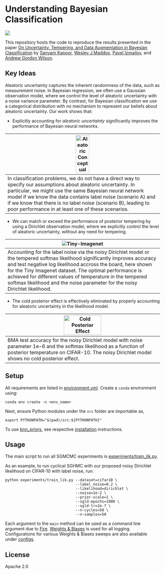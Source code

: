 # Understanding Bayesian Classification

[![](https://img.shields.io/badge/arXiv-2203.16481-red)](https://arxiv.org/abs/2203.16481)

This repository hosts the code to reproduce the results presented in the paper [On Uncertainty, Tempering, and Data Augmentation in Bayesian Classification](https://arxiv.org/abs/2203.16481) by [Sanyam Kapoor](https://sanyamkapoor.com), [Wesley J Maddox](https://wjmaddox.github.io), [Pavel Izmailov](https://izmailovpavel.github.io), and [Andrew Gordon Wilson](https://cims.nyu.edu/~andrewgw/).

## Key Ideas

Aleatoric uncertainty captures the inherent randomness of the data, such as measurement
noise. In Bayesian regression, we often use a Gaussian observation model, where we control
the level of aleatoric uncertainty with a noise variance parameter. By contrast, for Bayesian
classification we use a categorical distribution with no mechanism to represent our beliefs
about aleatoric uncertainty. Our work shows that:

* Explicitly accounting for *aleatoric uncertainty* significantly improves the performance of Bayesian neural networks.

| <img src="https://i.imgur.com/2SQsGTH.png" alt="Aleatoric Conceptual" width="30%" > |
| --- |
| In classification problems, we do not have a direct way to specify our assumptions about aleatoric uncertainty. In particular, we might use the same Bayesian neural network model if we know the data contains label noise (scenario A) and if we know that there is no label noise (scenario B), leading to poor performance in at least one of these scenarios. |

* We can match or exceed the performance of posterior tempering by using a Dirichlet observation model, where we explicitly control the level of aleatoric uncertainty, without any need for tempering.

| ![Tiny-Imagenet](https://i.imgur.com/n8oV240.png) |
| --- |
| Accounting for the label noise via the noisy Dirichlet model or the tempered softmax likelihood significantly improves accuracy and test negative log likelihood accross the board, here shown for the Tiny Imagenet dataset. The optimal performance is achieved for different values of temperature in the tempered softmax likelihood and the noise parameter for the noisy Dirichlet likelihood. |

* The cold posterior effect is effectively eliminated by properly accounting for aleatoric uncertainty in the likelihood model.

| <img src="https://i.imgur.com/dlKRLDn.png" alt="Cold Posterior Effect" width="50%"> |
| --- |
| BMA test accuracy for the noisy Dirichlet model with noise parameter 1e−6 and the softmax likelihood as a function of posterior temperature on CIFAR-10. The noisy Dirichlet model shows no cold posterior effect. |

## Setup

All requirements are listed in [environment.yml](./environment.yml). Create a `conda` environment using:
```
conda env create -n <env_name>
```

Next, ensure Python modules under the `src` folder are importable as,
```
export PYTHONPATH="$(pwd)/src:${PYTHONPATH}"
```

To use [bnn_priors](https://github.com/ratschlab/bnn_priors), see
respective [installation](https://github.com/ratschlab/bnn_priors#installation) instructions.

## Usage

The main script to run all SGMCMC experiments is [experiments/train_lik.py](./experiments/train_lik.py).

As an example, to run cyclical SGHMC with our proposed noisy Dirichlet likelihood on CIFAR-10 with label noise, run:
```shell
python experiments/train_lik.py --dataset=cifar10 \
                                --label_noise=0.2 \
                                --likelihood=dirichlet \
                                --noise=1e-2 \
                                --prior-scale=1 \
                                --sgld-epochs=1000 \
                                --sgld-lr=2e-7 \
                                --n-cycles=50 \
                                --n-samples=50
```

Each argument to the `main` method can be used as a command line argument due to [Fire](https://google.github.io/python-fire/guide/).
[Weights & Biases](https://docs.wandb.ai) is used for all logging.
Configurations for various Weights & Biases sweeps are also available under [configs](./configs).

## License

Apache 2.0
